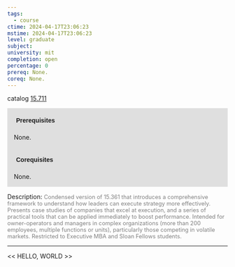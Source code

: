 ```yaml
---
tags:
  - course
ctime: 2024-04-17T23:06:23
mstime: 2024-04-17T23:06:23
level: graduate
subject: 
university: mit
completion: open
percentage: 0
prereq: None.
coreq: None.
---
```


catalog [15.711](http://student.mit.edu/catalog/m15c.html#15.711)

<span style="display: block; padding: 15px; background-color: rgb(100, 100, 100, 0.2);"><font id="m_prereq1238_0" style="display: block; font-family: Arial, sans-serif; font-weight: bold; padding: 5px">Prerequisites</font><br><span id="prereq1238_0">None.</span></span>
<span style="display: block; padding: 15px; background-color: rgb(100, 100, 100, 0.2);"><font id="m_coreq1238_0" style="display: block; font-family: Arial, sans-serif; font-weight: bold; padding: 5px">Corequisites</font><br><span id="coreq1238_0">None.</span></span>

<font style="">Description:</font>
<font style="color: grey; font-size: 0.8rem;">Condensed version of 15.361 that introduces a comprehensive framework to understand how leaders can execute strategy more effectively. Presents case studies of companies that excel at execution, and a series of practical tools that can be applied immediately to boost performance. Intended for owner-operators and managers in complex organizations (more than 200 employees, multiple functions or units), particularly those competing in volatile markets. Restricted to Executive MBA and Sloan Fellows students.</font>



---

<< HELLO, WORLD >>
